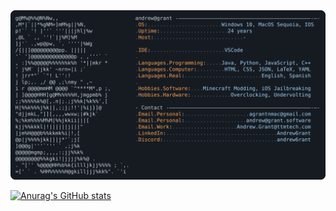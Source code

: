 <a href="https://github.com/brunopagliarini/brunopagliarini">
  <picture>
    <source media=srcset="https://raw.githubusercontent.com/brunopagliarini/brunopagliarini/main/readme.svg">
        <img alt="Bruno Pagliarini's GitHub Profile README" src="https://raw.githubusercontent.com/brunopagliarini/brunopagliarini/main/readme.svg">
  </picture>
</a>

[![Anurag's GitHub stats](https://github-readme-stats.vercel.app/api?username=brunopagliarini&count_private=true&show_icons=true&theme=slateorange&hide_border)](https://github.com/anuraghazra/github-readme-stats)
